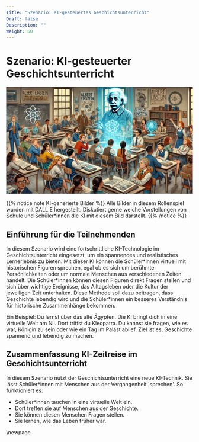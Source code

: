 ```yaml
---
Title: "Szenario: KI-gesteuertes Geschichtsunterricht"
Draft: false
Description: ""
Weight: 60
---
```



# Szenario: KI-gesteuerter Geschichtsunterricht


![Szenario Lernassistenz](Szenario-Geschichte.jpeg)

{{% notice note KI-generierte Bilder %}} Alle Bilder in diesem Rollenspiel wurden mit DALL E hergestellt. Diskutiert gerne welche Vorstellungen von Schule und Schüler\*innen die KI mit diesem Bild darstellt. {{% /notice %}}


## Einführung für die Teilnehmenden
In diesem Szenario wird eine fortschrittliche KI-Technologie im Geschichtsunterricht eingesetzt, um ein spannendes und realistisches Lernerlebnis zu bieten. Mit dieser KI können die Schüler\*innen virtuell mit historischen Figuren sprechen, egal ob es sich um berühmte Persönlichkeiten oder um normale Menschen aus verschiedenen Zeiten handelt. Die Schüler\*innen können diesen Figuren direkt Fragen stellen und sich über wichtige Ereignisse, das Alltagsleben oder die Kultur der jeweiligen Zeit unterhalten. Diese Methode soll dazu beitragen, dass Geschichte lebendig wird und die Schüler\*innen ein besseres Verständnis für historische Zusammenhänge bekommen.

Ein Beispiel:
Du lernst über das alte Ägypten. Die KI bringt dich in eine virtuelle Welt am Nil. Dort triffst du Kleopatra. Du kannst sie fragen, wie es war, Königin zu sein oder wie ein Tag im Palast ablief. Ziel ist es, Geschichte spannend und lebendig zu machen.

## Zusammenfassung KI-Zeitreise im Geschichtsunterricht

In diesem Szenario nutzt der Geschichtsunterricht eine neue KI-Technik. Sie lässt Schüler\*innen mit Menschen aus der Vergangenheit 'sprechen'.
So funktioniert es:

- Schüler\*innen tauchen in eine virtuelle Welt ein.
- Dort treffen sie auf Menschen aus der Geschichte.
- Sie können diesen Menschen Fragen stellen.
- Sie lernen, wie das Leben früher war.

\newpage
